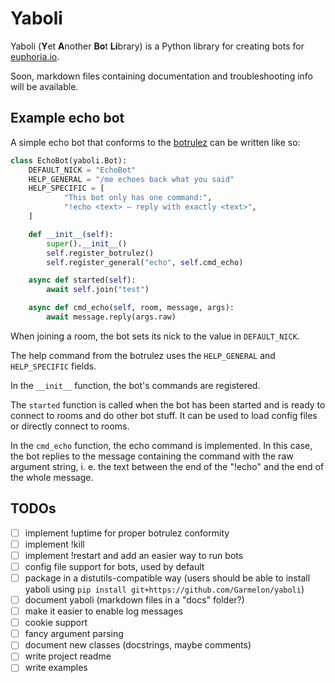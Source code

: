 # Yaboli

Yaboli (**Y**et **A**nother **Bo**t **Li**brary) is a Python library for
creating bots for [euphoria.io](https://euphoria.io).

Soon, markdown files containing documentation and troubleshooting info will be
available.

## Example echo bot

A simple echo bot that conforms to the
[botrulez](https://github.com/jedevc/botrulez) can be written like so:

```python
class EchoBot(yaboli.Bot):
    DEFAULT_NICK = "EchoBot"
    HELP_GENERAL = "/me echoes back what you said"
    HELP_SPECIFIC = [
            "This bot only has one command:",
            "!echo <text> – reply with exactly <text>",
    ]

    def __init__(self):
        super().__init__()
        self.register_botrulez()
        self.register_general("echo", self.cmd_echo)

    async def started(self):
        await self.join("test")

    async def cmd_echo(self, room, message, args):
        await message.reply(args.raw)
```

When joining a room, the bot sets its nick to the value in `DEFAULT_NICK`.

The help command from the botrulez uses the `HELP_GENERAL` and `HELP_SPECIFIC`
fields.

In the `__init__` function, the bot's commands are registered.

The `started` function is called when the bot has been started and is ready to
connect to rooms and do other bot stuff. It can be used to load config files or
directly connect to rooms.

In the `cmd_echo` function, the echo command is implemented. In this case, the
bot replies to the message containing the command with the raw argument string,
i. e. the text between the end of the "!echo" and the end of the whole message.

## TODOs

- [ ] implement !uptime for proper botrulez conformity
- [ ] implement !kill
- [ ] implement !restart and add an easier way to run bots
- [ ] config file support for bots, used by default
- [ ] package in a distutils-compatible way (users should be able to install
  yaboli using `pip install git+https://github.com/Garmelon/yaboli`)
- [ ] document yaboli (markdown files in a "docs" folder?)
- [ ] make it easier to enable log messages
- [ ] cookie support
- [ ] fancy argument parsing
- [ ] document new classes (docstrings, maybe comments)
- [ ] write project readme
- [ ] write examples
